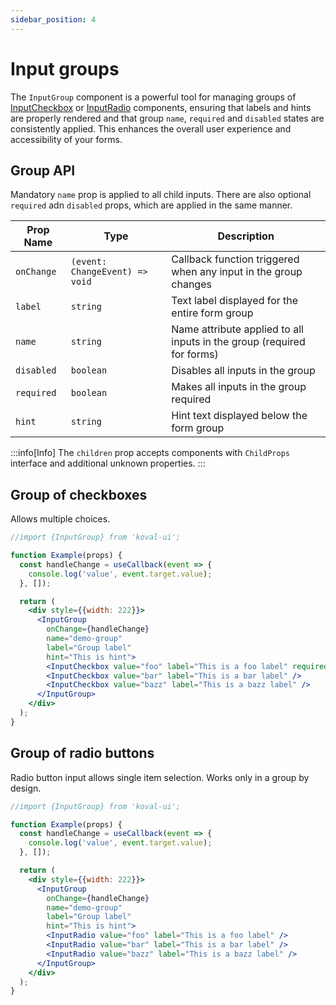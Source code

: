 ```yaml
---
sidebar_position: 4
---
```


# Input groups

The `InputGroup` component is a powerful tool for managing groups of [InputCheckbox](https://morewings.github.io/koval-ui/?path=/docs/inputs-checkbox--docs) or [InputRadio](https://morewings.github.io/koval-ui/?path=/docs/inputs-radio--docs) components, ensuring that labels and hints are properly rendered and that group `name`, `required` and `disabled` states are consistently applied. This enhances the overall user experience and accessibility of your forms.

## Group API

Mandatory `name` prop is applied to all child inputs. There are also optional `required` adn `disabled` props, which are applied in the same manner.

| Prop Name  | Type                           | Description                                                            |
| ---------- | ------------------------------ | ---------------------------------------------------------------------- |
| `onChange` | `(event: ChangeEvent) => void` | Callback function triggered when any input in the group changes        |
| `label`    | `string`                       | Text label displayed for the entire form group                         |
| `name`     | `string`                       | Name attribute applied to all inputs in the group (required for forms) |
| `disabled` | `boolean`                      | Disables all inputs in the group                                       |
| `required` | `boolean`                      | Makes all inputs in the group required                                 |
| `hint`     | `string`                       | Hint text displayed below the form group                               |

:::info[Info]
The `children` prop accepts components with `ChildProps` interface and additional unknown properties.
:::

## Group of checkboxes

Allows multiple choices.

```jsx live
//import {InputGroup} from 'koval-ui';

function Example(props) {
  const handleChange = useCallback(event => {
    console.log('value', event.target.value);
  }, []);

  return (
    <div style={{width: 222}}>
      <InputGroup
        onChange={handleChange}
        name="demo-group"
        label="Group label"
        hint="This is hint">
        <InputCheckbox value="foo" label="This is a foo label" required />
        <InputCheckbox value="bar" label="This is a bar label" />
        <InputCheckbox value="bazz" label="This is a bazz label" />
      </InputGroup>
    </div>
  );
}
```

## Group of radio buttons

Radio button input allows single item selection. Works only in a group by design.

```jsx live
//import {InputGroup} from 'koval-ui';

function Example(props) {
  const handleChange = useCallback(event => {
    console.log('value', event.target.value);
  }, []);

  return (
    <div style={{width: 222}}>
      <InputGroup
        onChange={handleChange}
        name="demo-group"
        label="Group label"
        hint="This is hint">
        <InputRadio value="foo" label="This is a foo label" />
        <InputRadio value="bar" label="This is a bar label" />
        <InputRadio value="bazz" label="This is a bazz label" />
      </InputGroup>
    </div>
  );
}
```
